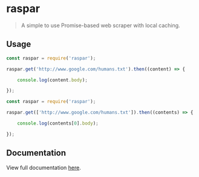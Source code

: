 # raspar

> A simple to use Promise-based web scraper with local caching.

## Usage

```javascript
const raspar = require('raspar');

raspar.get('http://www.google.com/humans.txt').then((content) => {

    console.log(content.body);

});
```

```javascript
const raspar = require('raspar');

raspar.get(['http://www.google.com/humans.txt']).then((contents) => {

    console.log(contents[0].body);

});
```

## Documentation

View full documentation [here](DOCUMENTATION.md).
